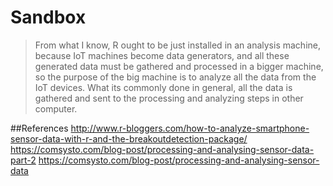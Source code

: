 # Sandbox
>From what I know, R ought to be just installed in an analysis machine, because IoT machines become data generators, and all these generated data must be gathered and processed in a bigger machine, so the purpose of the big machine is to analyze all the data from the IoT devices.
>What its commonly done in general, all the data is gathered and sent to the processing and analyzing steps in other computer.



##References
http://www.r-bloggers.com/how-to-analyze-smartphone-sensor-data-with-r-and-the-breakoutdetection-package/ 
https://comsysto.com/blog-post/processing-and-analysing-sensor-data-part-2
https://comsysto.com/blog-post/processing-and-analysing-sensor-data 
